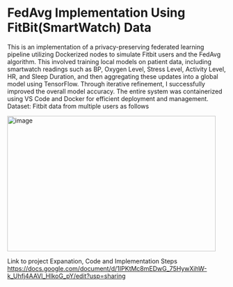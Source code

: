 # FedAvg Implementation Using FitBit(SmartWatch) Data

This is an implementation of a privacy-preserving federated learning pipeline utilizing Dockerized nodes to simulate Fitbit users and the FedAvg algorithm. This involved training local models on patient data, including smartwatch readings such as BP, Oxygen Level, Stress Level, Activity Level, HR, and Sleep Duration, and then aggregating these updates into a global model using TensorFlow. Through iterative refinement, I successfully improved the overall model accuracy. The entire system was containerized using VS Code and Docker for efficient deployment and management.
Dataset: Fitbit data from multiple users as follows 

<img width="479" height="311" alt="image" src="https://github.com/user-attachments/assets/cca323d5-d600-4d07-afe5-7e1692219443" />

Link to project Expanation, Code and Implementation Steps
https://docs.google.com/document/d/1IPKtMc8mEDwG_75HywXihW-k_Uhfj4AAVl_HIkoG_pY/edit?usp=sharing 
     
